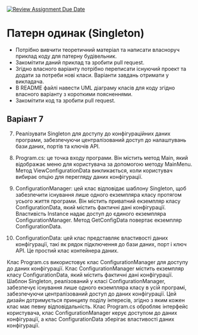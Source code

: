 [![Review Assignment Due Date](https://classroom.github.com/assets/deadline-readme-button-24ddc0f5d75046c5622901739e7c5dd533143b0c8e959d652212380cedb1ea36.svg)](https://classroom.github.com/a/Z0eBgHwz)
# Патерн одинак (Singleton)

- Потрібно вивчити теоретичний матеріал та написати власноруч приклад коду для патерну будівельник.
- Закомітити даний приклад та зробити pull request.
- Згідно власного варіанту потрібно переписати існуючий проект та додати за потреби нові класи. Варіанти завдань отримати у викладача.
- В README файлі навести UML діаграму класів для коду згідно власного варіанту з короткими поясненнями.
- Закомітити код та зробити pull request.

## Варіант 7
7. Реалізувати Singleton для доступу до конфігураційних даних програми, забезпечуючи централізований доступ до налаштувань бази даних, портів та ключів API.

1. Program.cs: це точка входу програми. Він містить метод Main, який відображає меню для користувача за допомогою методу MainMenu.
Метод ViewConfigurationData викликається, коли користувач вибирає опцію для перегляду даних конфігурації.

2. ConfigurationManager: цей клас відповідає шаблону Singleton, щоб забезпечити існування лише одного екземпляра класу протягом усього життя програми.
Він містить приватний екземпляр класу ConfigurationData, який містить фактичні дані конфігурації. Властивість Instance надає доступ до єдиного екземпляра ConfigurationManager.
Метод GetConfigData повертає екземпляр ConfigurationData.

3. ConfigurationData: цей клас представляє властивості даних конфігурації, такі як рядок підключення до бази даних, порт і ключ API.
Це простий клас контейнера даних.

Клас Program.cs використовує клас ConfigurationManager для доступу до даних конфігурації. Клас ConfigurationManager містить екземпляр класу ConfigurationData, який містить фактичні дані конфігурації.
Шаблон Singleton, реалізований у класі ConfigurationManager, забезпечує існування лише одного екземпляра класу в усій програмі, забезпечуючи централізований доступ до даних конфігурації.
Цей дизайн дотримується принципу поділу інтересів, згідно з яким кожен клас має певну відповідальність. Клас Program.cs обробляє інтерфейс користувача, клас ConfigurationManager керує доступом до даних конфігурації,
а клас ConfigurationData зберігає властивості даних конфігурації.